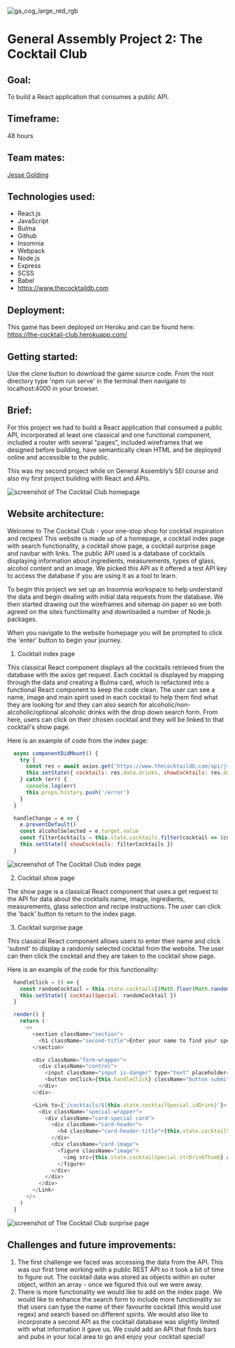 ![ga_cog_large_red_rgb](https://cloud.githubusercontent.com/assets/40461/8183776/469f976e-1432-11e5-8199-6ac91363302b.png)

# General Assembly Project 2: The Cocktail Club

## Goal:
To build a React application that consumes a public API.

## Timeframe:
48 hours 

## Team mates:
[Jesse Golding](https://github.com/Jesse2889)

## Technologies used:
* React.js
* JavaScript
* Bulma
* Github
* Insomnia
* Webpack
* Node.js
* Express
* SCSS
* Babel
* https://www.thecocktaildb.com

## Deployment: 
This game has been deployed on Heroku and can be found here: https://the-cocktail-club.herokuapp.com/

## Getting started: 
Use the clone button to download the game source code. From the root directory type 'npm run serve' in the terminal then navigate to localhost:4000 in your browser.

## Brief: 
For this project we had to build a React application that consumed a public API, incorporated at least one classical and one functional component, included a router with several "pages", included wireframes that we designed before building, have semantically clean HTML and be deployed online and accessible to the public.

This was my second project while on General Assembly’s SEI course and also my first project building with React and APIs.

![screenshot of The Cocktail Club homepage](https://github.com/abigailforeman1/sei-project-2/blob/master/src/assets/cocktailclub.png)

## Website architecture:
Welcome to The Cocktail Club - your one-stop shop for cocktail inspiration and recipes! This website is made up of a homepage, a cocktail index page with search functionality, a cocktail show page, a cocktail surprise page and navbar with links. The public API used is a database of cocktails displaying information about ingredients, measurements, types of glass, alcohol content and an image. We picked this API as it offered a test API key to access the database if you are using it as a tool to learn.

To begin this project we set up an Insomnia workspace to help understand the data and begin dealing with initial data requests from the database. We then started drawing out the wireframes and sitemap on paper so we both agreed on the sites functionality and downloaded a number of Node.js packages. 

When you navigate to the website homepage you will be prompted to click the 'enter' button to begin your journey.

1. Cocktail index page

This classical React component displays all the cocktails retrieved from the database with the axios get request. Each cocktail is displayed by mapping through the data and creating a Bulma card, which is refactored into a functional React component to keep the code clean. The user can see a name, image and main spirit used in each cocktail to help them find what they are looking for and they can also search for alcoholic/non-alcoholic/optional alcoholic drinks with the drop down search form. From here, users can click on their chosen cocktail and they will be linked to that cocktail's show page.

Here is an example of code from the index page:

```javascript
  async componentDidMount() {
    try {
      const res = await axios.get('https://www.thecocktaildb.com/api/json/v1/1/search.php?s=')
      this.setState({ cocktails: res.data.drinks, showCocktails: res.data.drinks })
    } catch (err) {
      console.log(err)
      this.props.history.push('/error')
    }
  }

  handleChange = e => {
    e.preventDefault()
    const alcoholSelected = e.target.value
    const filterCocktails = this.state.cocktails.filter(cocktail => (cocktail.strAlcoholic === alcoholSelected || alcoholSelected === 'All'))
    this.setState({ showCocktails: filterCocktails })
  }
```

![screenshot of The Cocktail Club index page](https://github.com/abigailforeman1/sei-project-2/blob/master/src/assets/cocktailindex.png)

2. Cocktail show page

The show page is a classical React component that uses a get request to the API for data about the cocktails name, image, ingredients, measurements, glass selection and recipe instructions. The user can click the 'back' button to return to the index page.

3. Cocktail surprise page

This classical React component allows users to enter their name and click 'submit' to display a randomly selected cocktail from the website. The user can then click the cocktail and they are taken to the cocktail show page.

Here is an example of the code for this functionality:

```javascript
  handleClick = () => {
    const randomCocktail = this.state.cocktails[(Math.floor(Math.random() * this.state.cocktails.length))]
    this.setState({ cocktailSpecial: randomCocktail })
  }

  render() {
    return (
      <>
        <section className="section">
          <h1 className="second-title">Enter your name to find your special cocktail...</h1>
        </section>

        <div className="form-wrapper">
          <div className="control">
            <input className="input is-danger" type="text" placeholder="You name..." />
            <button onClick={this.handleClick} className="button submit-button is-white is-small is-rounded">Submit</button>
          </div>
        </div>

        <Link to={`/cocktails/${this.state.cocktailSpecial.idDrink}`}>
          <div className="special-wrapper">
            <div className="card-special card">
              <div className="card-header">
                <h4 className="card-header-title">{this.state.cocktailSpecial.strDrink}</h4>
              </div>
              <div className="card-image">
                <figure className="image">
                  <img src={this.state.cocktailSpecial.strDrinkThumb} alt={this.state.cocktailSpecial.strDrink} />
                </figure>
              </div>
            </div>
          </div>
        </Link>
      </>
    )
  }
```

![screenshot of The Cocktail Club surprise page](https://github.com/abigailforeman1/sei-project-2/blob/master/src/assets/cocktailsurprise.png)

## Challenges and future improvements:
1. The first challenge we faced was accessing the data from the API. This was our first time working with a public REST API so it took a bit of time to figure out. The cocktail data was stored as objects within an outer object, within an array - once we figured this out we were away.
2. There is more functionality we would like to add on the index page. We would like to enhance the search form to include more functionality so that users can type the name of their favourite cocktail (this would use regex) and search based on different spirits. We would also like to incorporate a second API as the cocktail database was slightly limited with what information it gave us. We could add an API that finds bars and pubs in your local area to go and enjoy your cocktail special!
